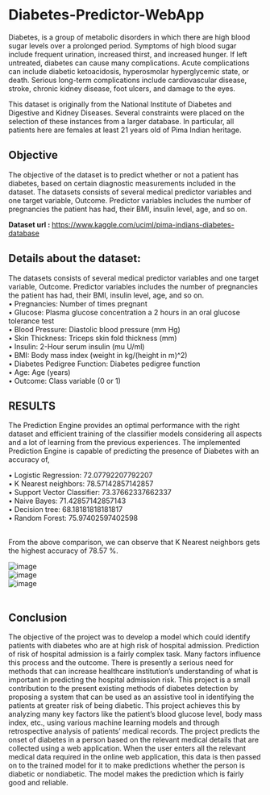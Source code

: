 # Diabetes-Predictor-WebApp

Diabetes, is a group of metabolic disorders in which there are high blood sugar levels over a prolonged period. Symptoms of high blood sugar include frequent urination, increased thirst, and increased hunger. If left untreated, diabetes can cause many complications. Acute complications can include diabetic ketoacidosis, hyperosmolar hyperglycemic state, or death. Serious long-term complications include cardiovascular disease, stroke, chronic kidney disease, foot ulcers, and damage to the eyes.

This dataset is originally from the National Institute of Diabetes and Digestive and Kidney Diseases. Several constraints were placed on the selection of these instances from a larger database. In particular, all patients here are females at least 21 years old of Pima Indian heritage.

## Objective
The objective of the dataset is to predict whether or not a patient has diabetes, based on certain diagnostic measurements included in the dataset. The datasets consists of several medical predictor variables and one target variable, Outcome. Predictor variables includes the number of pregnancies the patient has had, their BMI, insulin level, age, and so on.

<b>Dataset url : </b> https://www.kaggle.com/uciml/pima-indians-diabetes-database

## Details about the dataset:
The datasets consists of several medical predictor variables and one target variable, Outcome. Predictor variables includes the number of pregnancies the patient has had, their BMI, insulin level, age, and so on. <br>
•	Pregnancies: Number of times pregnant <br>
•	Glucose: Plasma glucose concentration a 2 hours in an oral glucose tolerance test <br>
•	Blood Pressure: Diastolic blood pressure (mm Hg) <br>
•	Skin Thickness: Triceps skin fold thickness (mm) <br>
•	Insulin: 2-Hour serum insulin (mu U/ml) <br>
•	BMI: Body mass index (weight in kg/(height in m)^2) <br>
•	Diabetes Pedigree Function: Diabetes pedigree function <br>
•	Age: Age (years) <br>
•	Outcome: Class variable (0 or 1) <br>

## RESULTS
The Prediction Engine provides an optimal performance with the right dataset and efficient training of the classifier models considering all aspects and a lot of learning from the previous experiences. The implemented Prediction Engine is capable of predicting the presence of Diabetes with an accuracy of, <br>

• Logistic Regression: 72.07792207792207 <br>
• K Nearest neighbors: 78.57142857142857 <br>
• Support Vector Classifier: 73.37662337662337 <br>
• Naive Bayes: 71.42857142857143 <br>
• Decision tree: 68.18181818181817 <br>
• Random Forest: 75.97402597402598 <br> <br>

 From the above comparison, we can observe that K Nearest neighbors gets the highest accuracy of 78.57 %.

![image](https://github.com/user-attachments/assets/78dd53d4-f0b8-49d6-85be-faec4ae84b73)
<br>
![image](https://github.com/user-attachments/assets/7d499903-291e-4d18-aee6-5665326a7cec)
<br>
![image](https://github.com/user-attachments/assets/ffbac984-da21-4101-afdd-e481f356a9e6)
<br> <br>

## Conclusion
The objective of the project was to develop a model which  could identify patients with diabetes who are at high risk of hospital admission. Prediction of risk of hospital admission is a fairly complex task. Many factors influence this process and  the outcome. There is presently a serious need for methods that can increase healthcare institution’s understanding of   what   is   important   in   predicting   the   hospital   admission   risk.   This   project   is   a   small contribution to the present existing methods of diabetes detection by proposing a system that can be used as an assistive tool in identifying the patients at greater risk of being diabetic. This project achieves this by analyzing many key factors like the patient’s blood glucose level,   body   mass   index,   etc.,   using   various   machine   learning   models   and   through retrospective analysis of patients’ medical records. The project predicts the onset of diabetes in   a   person   based   on   the   relevant   medical   details   that   are   collected   using   a web application. When the user enters all the relevant medical data required in the online web application,  this  data  is  then   passed  on   to   the   trained   model   for   it   to   make  predictions whether the person is diabetic or nondiabetic. The model makes the prediction which is fairly good and reliable.
